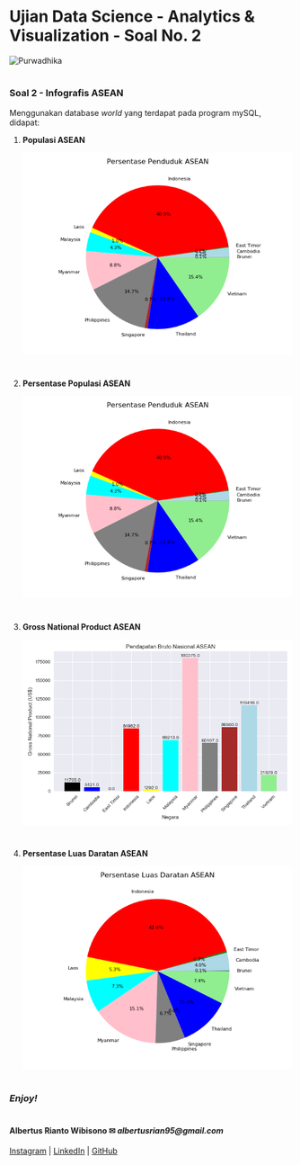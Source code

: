 # Ujian Data Science - Analytics & Visualization - Soal No. 2

![Purwadhika](https://static.wixstatic.com/media/2e6af2_f69a4271c3534ae1869a7ed63e278b2b~mv2.png/v1/fill/w_246,h_39,al_c,usm_0.66_1.00_0.01/2e6af2_f69a4271c3534ae1869a7ed63e278b2b~mv2.png)

#

### **Soal 2 - Infografis ASEAN**
Menggunakan database *world* yang terdapat pada program mySQL, didapat: 

1. __Populasi ASEAN__

    ![populasi ASEAN](./images/2.png)
#
2. __Persentase Populasi ASEAN__

    ![persen populasi ASEAN](./images/2.png)
#

3. __Gross National Product ASEAN__

    ![GNP ASEAN](./images/3.png)
#

4. __Persentase Luas Daratan ASEAN__

    ![persen luas daratan ASEAN](./images/4.png)
#

### **_Enjoy!_**

#

#### Albertus Rianto Wibisono ✉ _albertusrian95@gmail.com_

[Instagram](https://www.instagram.com/rian__wibisono) | 
[LinkedIn](https://www.linkedin.com/in/albertusrian95/) |
[GitHub](https://www.github.com/RiantoWibisono)